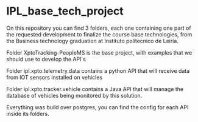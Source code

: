 # IPL_base_tech_project

On this repository you can find 3 folders, each one containing one part of the requested development to finalize the course base technologies, from the Business technology graduation at Instituto politecnico de Leiria.

Folder XptoTracking-PeopleMS is the base project, with examples that we should use to develop the API's

Folder ipl.xpto.telemetry.data contains a python API that will receive data from IOT sensors installed on vehicles

Folder ipl.xpto.tracker.vehicle contains a Java API that will manage the database of vehicles being monitored by this solution.

Everything was build over postgres, you can find the config for each API inside its folders.
